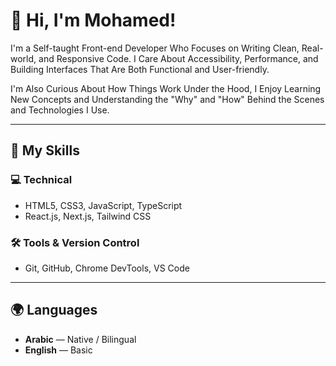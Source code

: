 # 👋 Hi, I'm Mohamed!

I'm a Self-taught Front-end Developer Who Focuses on Writing Clean, Real-world, and Responsive Code.
I Care About Accessibility, Performance, and Building Interfaces That Are Both Functional and User-friendly.

I'm Also Curious About How Things Work Under the Hood, I Enjoy Learning New Concepts and Understanding the "Why" and "How" Behind the Scenes and Technologies I Use.


---

## 🧰 My Skills

### 💻 Technical
- HTML5, CSS3, JavaScript, TypeScript
- React.js, Next.js, Tailwind CSS

### 🛠️ Tools & Version Control
- Git, GitHub, Chrome DevTools, VS Code

---

## 🌍 Languages

- **Arabic** — Native / Bilingual  
- **English** — Basic
